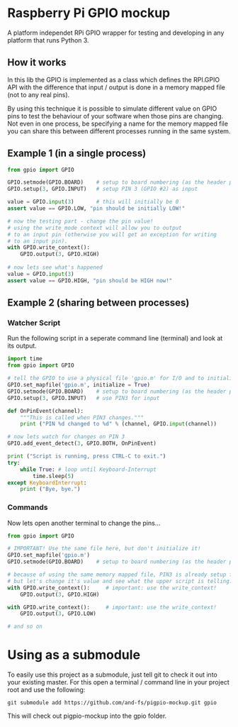 # Raspberry Pi GPIO mockup

A platform independet RPi GPIO wrapper for testing and developing in any platform that runs Python 3.

How it works
---

In this lib the GPIO is implemented as a class which defines the RPI.GPIO API with the
difference that input / output is done in a memory mapped file (not to any real pins).

By using this technique it is possible to simulate different value on GPIO pins
to test the behaviour of your software when those pins are changing.
Not even in one process, be specifying a name for the memory mapped file
you can share this between different processes running in the same system.

Example 1 (in a single process)
---

```python
from gpio import GPIO

GPIO.setmode(GPIO.BOARD)    # setup to board numbering (as the header pins)
GPIO.setup(3, GPIO.INPUT)   # setup PIN 3 (GPIO #2) as input

value = GPIO.input(3)       # this will initially be 0
assert value == GPIO.LOW, "pin should be initially LOW!"

# now the testing part - change the pin value!
# using the write_mode context will allow you to output
# to an input pin (otherwise you will get an exception for writing
# to an input pin).
with GPIO.write_context():
    GPIO.output(3, GPIO.HIGH)
   
# now lets see what's happened
value = GPIO.input(3)
assert value == GPIO.HIGH, "pin should be HIGH now!"
```

Example 2 (sharing between processes)
---

### Watcher Script

Run the following script in a seperate command line (terminal) and look at its output.

```python
import time
from gpio import GPIO

# tell the GPIO to use a physical file 'gpio.m' for I/O and to initialize it.
GPIO.set_mapfile('gpio.m', initialize = True) 
GPIO.setmode(GPIO.BOARD)    # setup to board numbering (as the header pins)
GPIO.setup(3, GPIO.INPUT)   # use PIN3 for input

def OnPinEvent(channel):
    """This is called when PIN3 changes."""
    print ("PIN %d changed to %d" % (channel, GPIO.input(channel))

# now lets watch for changes on PIN 3
GPIO.add_event_detect(3, GPIO.BOTH, OnPinEvent)

print ("Script is running, press CTRL-C to exit.")
try:
    while True: # loop until Keyboard-Interrupt
        time.sleep(5)
except KeyboardInterrupt:
    print ("Bye, bye.")
```

### Commands

Now lets open another terminal to change the pins...

```python
from gpio import GPIO

# IMPORTANT! Use the same file here, but don't initialize it!
GPIO.set_mapfile('gpio.m') 
GPIO.setmode(GPIO.BOARD)    # setup to board numbering (as the header pins)

# because of using the same memory mapped file, PIN3 is already setup for input
# but let's change it's value and see what the upper script is telling:
with GPIO.write_context():     # important: use the write_context!
    GPIO.output(3, GPIO.HIGH)

with GPIO.write_context():     # important: use the write_context!
    GPIO.output(3, GPIO.LOW)

# and so on
```

# Using as a submodule

To easily use this project as a submodule, just tell git to check it out into your existing master.
For this open a terminal / command line in your project root and use the following:
```
git submodule add https://github.com/and-fs/pigpio-mockup.git gpio
```
This will check out pigpio-mockup into the gpio folder.
